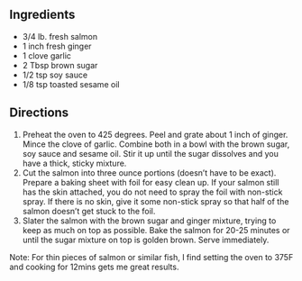 ## Ingredients

* 3/4 lb. fresh salmon
* 1 inch fresh ginger
* 1 clove garlic
* 2 Tbsp brown sugar
* 1/2 tsp soy sauce
* 1/8 tsp toasted sesame oil

## Directions

1. Preheat the oven to 425 degrees. Peel and grate about 1 inch of ginger. Mince the clove of garlic. Combine both in a bowl with the brown sugar, soy sauce and sesame oil. Stir it up until the sugar dissolves and you have a thick, sticky mixture.
2. Cut the salmon into three ounce portions (doesn’t have to be exact). Prepare a baking sheet with foil for easy clean up. If your salmon still has the skin attached, you do not need to spray the foil with non-stick spray. If there is no skin, give it some non-stick spray so that half of the salmon doesn’t get stuck to the foil.
3. Slater the salmon with the brown sugar and ginger mixture, trying to keep as much on top as possible. Bake the salmon for 20-25 minutes or until the sugar mixture on top is golden brown. Serve immediately.

Note: For thin pieces of salmon or similar fish, I find setting the oven to 375F and cooking for 12mins gets me great results.

